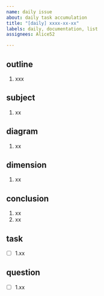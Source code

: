 ```yaml
---
name: daily issue
about: daily task accumulation
title: "[daily] xxxx-xx-xx"
labels: daily, documentation, list
assignees: Alice52

---
```

## outline

1. xxx

## subject

1. xx

## diagram

1. xx

## dimension

1. xx

## conclusion

1. xx
2. xx

## task

- [ ] 1.xx

## question

- [ ] 1.xx
